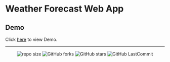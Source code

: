 # Weather Forecast Web App

## Demo
Click [here](https://gmpsankalpa.github.io/Weather-Forecast-Web-App/) to view Demo.

---
<div align="center">

   ![repo size](https://img.shields.io/github/repo-size/gmpsankalpa/Weather-Forecast-Web-App?label=Repo%20Size&style=for-the-badge&labelColor=black&color=20bf6b)
   ![GitHub forks](https://img.shields.io/github/forks/gmpsankalpa/Weather-Forecast-Web-App?&labelColor=black&color=0fb9b1&style=for-the-badge)
   ![GitHub stars](https://img.shields.io/github/stars/gmpsankalpa/Weather-Forecast-Web-App?&labelColor=black&color=f7b731&style=for-the-badge)
   ![GitHub LastCommit](https://img.shields.io/github/last-commit/gmpsankalpa/Weather-Forecast-Web-App?logo=github&labelColor=black&color=d1d8e0&style=for-the-badge)

</div>